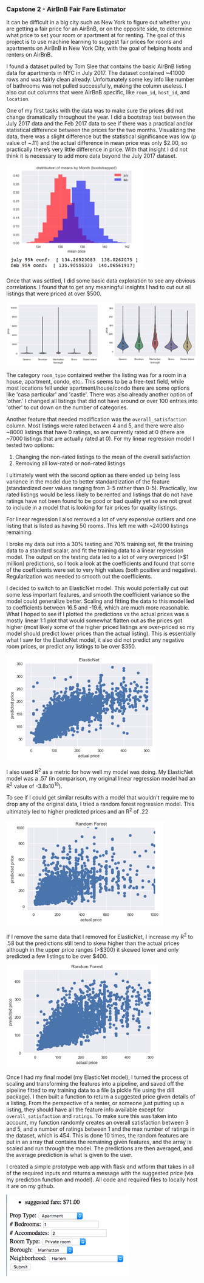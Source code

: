 ### Capstone 2 - AirBnB Fair Fare Estimator

It can be difficult in a big city such as New York to figure out whether you are getting a fair price for an AirBnB, or on the opposite side, to determine what price to set your room or apartment at for renting. The goal of this project is to use machine learning to suggest fair prices for rooms and apartments on AirBnB in New York City, with the goal of helping hosts and renters on AirBnB. 

I found a dataset pulled by Tom Slee that contains the basic AirBnB listing data for apartments in NYC in July 2017. The dataset contained ~41000 rows and was fairly clean already. Unfortunately some key info like number of bathrooms was not pulled successfully, making the column useless. I also cut out columns that were AirBnB specific, like `room_id`, `host_id`, and `location`.  

One of my first tasks with the data was to make sure the prices did not change dramatically throughout the year. I did a bootstrap test between the July 2017 data and the Feb 2017 data to see if there was a practical and/or statistical difference between the prices for the two months. Visualizing the data, there was a slight difference but the statistical significance was low (p value of ~.11) and the actual difference in mean price was only $2.00, so practically there’s very little difference in price. With that insight I did not think it is necessary to add more data beyond the July 2017 dataset. 

![july-feb price compare](https://raw.githubusercontent.com/claireramming/Capstone-2/master/imgs/bootstrap_year.png)

Once that was settled, I did some basic data exploration to see any obvious correlations. I found that to get any meaningful insights I had to cut out all listings that were priced at over $500.

![borough prices](https://raw.githubusercontent.com/claireramming/Capstone-2/master/imgs/borough_prices.png)

The category `room_type` contained wether the listing was for a room in a house, apartment, condo, etc.. This seems to be a free-text field, while most locations fell under apartment/house/condo there are some options like 'casa particular' and 'castle'. There was also already another option of 'other.' I changed all listings that did not have around or over 100 entries into 'other' to cut down on the number of categories.

Another feature that needed modification was the `overall_satisfaction` column. Most listings were rated between 4 and 5, and there were also ~8000 listings that have 0 ratings, so are currently rated at 0 (there are ~7000 listings that are actually rated at 0). For my linear regression model I tested two options: 
1. Changing the non-rated listings to the mean of the overall satisfaction
2. Removing all low-rated or non-rated listings

I ultimately went with the second option as there ended up being less variance in the model due to better standardization of the feature (standardized over values ranging from 3-5 rather than 0-5). Practically, low rated listings would be less likely to be rented and listings that do not have ratings have not been found to be good or bad quality yet so are not great to include in a model that is looking for fair prices for quality listings. 

For linear regression I also removed a lot of very expensive outliers and one listing that is listed as having 50 rooms. This left me with ~24000 listings remaining.

I broke my data out into a 30% testing and 70% training set, fit the training data to a standard scalar, and fit the training data to a linear regression model. The output on the testing data led to a lot of very overpriced (>$1 million) predictions, so I took a look at the coefficients and found that some of the coefficients were set to very high values (both positive and negative). Regularization was needed to smooth out the coefficients. 

I decided to switch to an ElasticNet model. This would potentially cut out some less important features, and smooth the coefficient variance so the model could generalize better. Scaling and fitting the data to this model led to coefficients between 16.5 and -19.6, which are much more reasonable. What I hoped to see if I plotted the predictions vs the actual prices was a mostly linear 1:1 plot that would somewhat flatten out as the prices got higher (most likely some of the higher priced listings are over-priced so my model should predict lower prices than the actual listing). This is essentially what I saw for the ElasticNet model, it also did not predict any negative room prices, or predict any listings to be over $350. 

![elasticnet](https://raw.githubusercontent.com/claireramming/Capstone-2/master/imgs/Elasticnet_out.png)

I also used R<sup>2</sup> as a metric for how well my model was doing. My ElasticNet model was a .57 (in comparison, my original linear regression model had an  R<sup>2</sup> value of -3.8x10<sup>18</sup>). 

To see if I could get similar results with a model that wouldn't require me to drop any of the original data, I tried a random forest regression model. This ultimately led to higher predicted prices and an R<sup>2</sup> of .22

![randomforest](https://raw.githubusercontent.com/claireramming/Capstone-2/master/imgs/randomforest_out.png)

If I remove the same data that I removed for ElasticNet, I increase my R<sup>2</sup> to .58 but the predictions still tend to skew higher than the actual prices although in the upper price ranges (>$300) it skewed lower and only predicted a few listings to be over $400. 

![random forest 2](https://raw.githubusercontent.com/claireramming/Capstone-2/master/imgs/randomforest_lessdata.png)

Once I had my final model (my ElasticNet model), I turned the process of scaling and transforming the features into a pipeline, and saved off the pipeline fitted to my training data to a file (a pickle file using the dill package). I then built a function to return a suggested price given details of a listing. From the perspective of a renter, or someone just putting up a listing, they should have all the feature info available except for `overall_satisfaction` and `ratings`. To make sure this was taken into account, my function randomly creates an overall satisfaction between 3 and 5, and a number of ratings between 1 and the max number of ratings in the dataset, which is 454. This is done 10 times, the random features are put in an array that contains the remaining given features, and the array is scaled and run through the model. The predictions are then averaged, and the average prediction is what is given to the user. 

I created a simple prototype web app with flask and wtform that takes in all of the required inputs and returns a message with the suggested price (via my prediction function and model). All code and required files to locally host it are on my github. 

![webapp](https://raw.githubusercontent.com/claireramming/Capstone-2/master/imgs/weppapp_example.png)